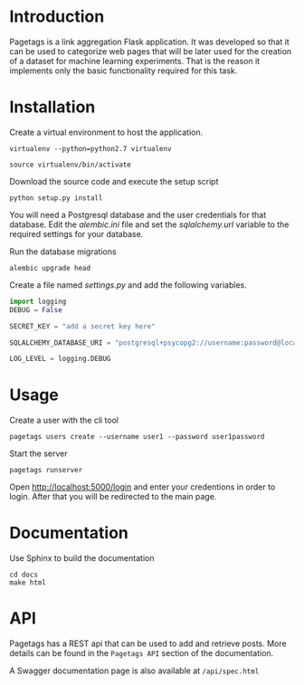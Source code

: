 # Introduction

Pagetags is a link aggregation Flask application. It was developed so that it
can be used to categorize web pages that will be later used for the creation of
a dataset for machine learning experiments. That is the reason it implements
only the basic functionality required for this task.

# Installation

Create a virtual environment to host the application.

```
virtualenv --python=python2.7 virtualenv

source virtualenv/bin/activate
```

Download the source code and execute the setup script

```
python setup.py install
```

You will need a Postgresql database and the user credentials for that database.
Edit the *alembic.ini* file and set the *sqlalchemy.url* variable to the required
settings for your database.

Run the database migrations

```
alembic upgrade head
```

Create a file named *settings.py* and add the following variables.

```python
import logging
DEBUG = False

SECRET_KEY = "add a secret key here"

SQLALCHEMY_DATABASE_URI = "postgresql+psycopg2://username:password@localhost/pagetags"

LOG_LEVEL = logging.DEBUG
```

# Usage

Create a user with the cli tool

```
pagetags users create --username user1 --password user1password
```

Start the server

```
pagetags runserver
```

Open [http://localhost:5000/login](http://localhost:5000/login) and enter your credentions
in order to login. After that you will be redirected to the main page.

# Documentation

Use Sphinx to build the documentation

```
cd docs
make html
```

# API

Pagetags has a REST api that can be used to add and retrieve posts. More
details can be found in the `Pagetags API` section of the documentation.

A Swagger documentation page is also available at `/api/spec.html`
